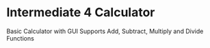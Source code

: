# Intermediate 4 Calculator
Basic Calculator with GUI
Supports Add, Subtract, Multiply and Divide Functions